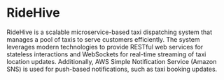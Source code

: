 # RideHive
RideHive is a scalable microservice-based taxi dispatching system that manages a pool of taxis to serve customers efficiently. The system leverages modern technologies to provide RESTful web services for stateless interactions and WebSockets for real-time streaming of taxi location updates. Additionally, AWS Simple Notification Service (Amazon SNS) is used for push-based notifications, such as taxi booking updates.
